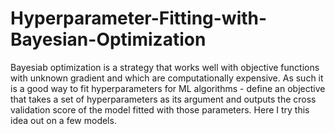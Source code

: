 # Hyperparameter-Fitting-with-Bayesian-Optimization

Bayesiab optimization is a strategy that works well with objective functions with unknown gradient and which are computationally expensive. As such it is a good way to fit hyperparameters for ML algorithms - define an objective that takes a set of hyperparameters as  its argument and outputs  the cross validation score of the model fitted with those parameters. Here I try this idea out on a few models.
